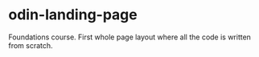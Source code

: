 # odin-landing-page

Foundations course. First whole page layout where all the code is written from scratch.